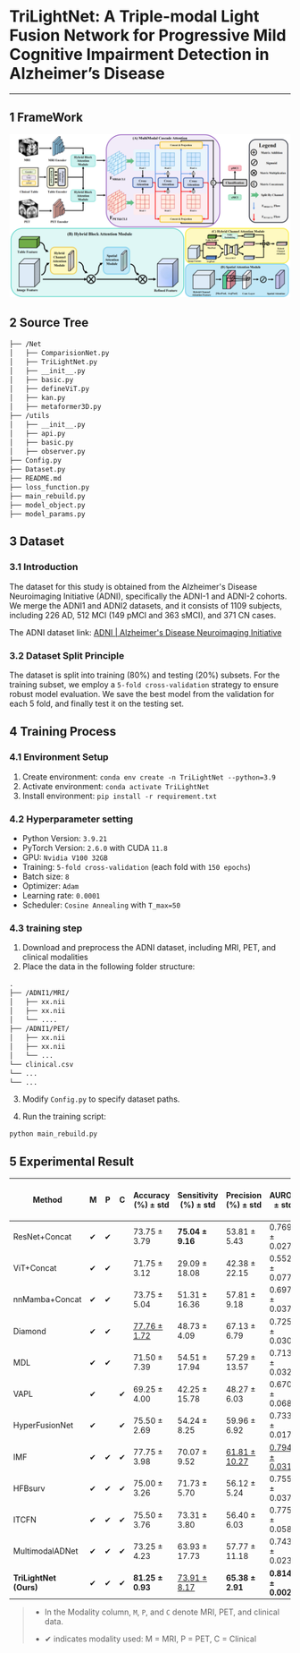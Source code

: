 # TriLightNet: A Triple-modal Light Fusion Network for Progressive Mild Cognitive Impairment Detection in Alzheimer’s Disease



-----



## 1 FrameWork



![iTriLightNet](assets/TriLightNet.png)

## 2 Source Tree

```
├── /Net
│   ├── ComparisionNet.py
│   ├── TriLightNet.py
│   ├── __init__.py
│   ├── basic.py
│   ├── defineViT.py
│   ├── kan.py
│   ├── metaformer3D.py
├── /utils
│   ├── __init__.py
│   ├── api.py
│   ├── basic.py
│   ├── observer.py
├── Config.py
├── Dataset.py
├── README.md
├── loss_function.py
├── main_rebuild.py
├── model_object.py
├── model_params.py
```

## 3 Dataset

### 3.1  Introduction

The dataset for this study is obtained from the Alzheimer's Disease Neuroimaging Initiative (ADNI), specifically the ADNI-1 and ADNI-2 cohorts. We merge the ADNI1 and ADNI2 datasets, and it consists of 1109 subjects, including 226 AD, 512 MCI (149 pMCI and 363 sMCI), and 371 CN cases. 

The ADNI dataset link: [ADNI | Alzheimer's Disease Neuroimaging Initiative](https://adni.loni.usc.edu/)

### 3.2 Dataset Split Principle

The dataset is split into training (80%) and testing (20%) subsets. For the training subset, we employ a `5-fold cross-validation` strategy to ensure robust model evaluation. We save the best model from the validation for each 5 fold, and finally test it on the testing set.

## 4 Training Process

### 4.1 Environment Setup

1. Create environment: `conda env create -n TriLightNet --python=3.9`
2. Activate environment: `conda activate TriLightNet`
3. Install environment: `pip install -r requirement.txt`

### 4.2 Hyperparameter setting

- Python Version: `3.9.21`
- PyTorch Version: `2.6.0` with CUDA `11.8`
- GPU: `Nvidia V100 32GB`
- Training: `5-fold cross-validation` (each fold with `150 epochs`)
- Batch size: `8`
- Optimizer: `Adam`
- Learning rate: `0.0001`
- Scheduler: `Cosine Annealing` with `T_max=50`

### 4.3 training step

1. Download and preprocess the ADNI dataset, including MRI, PET, and clinical modalities
2. Place the data in the following folder structure:

```
.
├── /ADNI1/MRI/
│   ├── xx.nii
│   ├── xx.nii
│   └── ....
├── /ADNI1/PET/
│   ├── xx.nii
│   ├── xx.nii
│   └── ...
└── clinical.csv
└── ...
└── ...

```

3. Modify `Config.py` to specify dataset paths.

4. Run the training script:

```shell
python main_rebuild.py
```

## 5 Experimental Result



| Method                 | M    | P    | C    | Accuracy (%) $\pm$  std  | Sensitivity (%) $\pm$  std | Precision (%) $\pm$  std  | AUROC $\pm$  std            | F1-Score (%) $\pm$  std  | Balanced Acc. (%) $\pm$  std | Params (M)    | FLOPs (G)     |
| ---------------------- | ---- | ---- | ---- | ------------------------ | -------------------------- | ------------------------- | --------------------------- | ------------------------ | ---------------------------- | ------------- | ------------- |
| ResNet+Concat          | ✔    | ✔    |      | 73.75 $\pm$ 3.79         | **75.04 $\pm$  9.16**      | 53.81 $\pm$  5.43         | 0.7699 $\pm$  0.0276        | 62.33 $\pm$  4.95        | 73.26 $\pm$  6.15            | 66.952        | 70.924        |
| ViT+Concat             | ✔    | ✔    |      | 71.75 $\pm$  3.12        | 29.09 $\pm$  18.08         | 42.38 $\pm$  22.15        | 0.5523 $\pm$  0.0777        | 33.23 $\pm$  18.82       | 59.12 $\pm$  6.03            | 20.853        | 20.853        |
| nnMamba+Concat         | ✔    | ✔    |      | 73.75 $\pm$  5.04        | 51.31 $\pm$  16.36         | 57.81 $\pm$  9.18         | 0.6978 $\pm$  0.0376        | 51.75 $\pm$  4.10        | 66.71 $\pm$  2.17            | 26.042        | 48.626        |
| Diamond                | ✔    | ✔    |      | <u>77.76 $\pm$  1.72</u> | 48.73 $\pm$  4.09          | 67.13 $\pm$  6.79         | 0.7257 $\pm$  0.0304        | 56.02 $\pm$  1.24        | 69.19 $\pm$  0.72            | 23.504        | 97.638        |
| MDL                    | ✔    | ✔    |      | 71.50 $\pm$  7.39        | 54.51 $\pm$  17.94         | 57.29 $\pm$  13.57        | 0.7130 $\pm$  0.0321        | 51.65 $\pm$  3.54        | 66.44 $\pm$  1.98            | <u>10.707</u> | <u>19.243</u> |
| VAPL                   | ✔    |      | ✔    | 69.25 $\pm$  4.00        | 42.25 $\pm$  15.78         | 48.27 $\pm$  6.03         | 0.6701 $\pm$  0.0680        | 42.92 $\pm$  10.81       | 61.46 $\pm$  5.26            | 63.504        | 40.350        |
| HyperFusionNet         | ✔    |      | ✔    | 75.50 $\pm$  2.69        | 54.24 $\pm$  8.25          | 59.96 $\pm$  6.92         | 0.7330 $\pm$  0.0175        | 56.05 $\pm$  2.76        | 69.20 $\pm$  1.50            | 15.402        | 47.750        |
| IMF                    | ✔    | ✔    | ✔    | 77.75 $\pm$  3.98        | 70.07 $\pm$  9.52          | <u>61.81 $\pm$  10.27</u> | <u>0.7946 $\pm$  0.0316</u> | <u>64.34 $\pm$  2.01</u> | <u>75.39 $\pm$  1.41</u>     | 67.843        | 70.925        |
| HFBsurv                | ✔    | ✔    | ✔    | 75.00 $\pm$  3.26        | 71.73 $\pm$  5.70          | 56.12 $\pm$  5.24         | 0.7552 $\pm$  0.0371        | 62.54 $\pm$  2.17        | 74.10 $\pm$  1.37            | 34.123        | 141.849       |
| ITCFN                  | ✔    | ✔    | ✔    | 75.50 $\pm$  3.76        | 73.31 $\pm$  3.80          | 56.40 $\pm$  6.03         | 0.7750 $\pm$  0.0580        | 63.58 $\pm$  4.44        | 74.87 $\pm$  3.23            | 71.305        | 71.098        |
| MultimodalADNet        | ✔    | ✔    | ✔    | 73.25 $\pm$  4.23        | 63.93 $\pm$  17.73         | 57.77 $\pm$  11.18        | 0.7434 $\pm$  0.0236        | 57.31 $\pm$  3.53        | 70.53 $\pm$  2.62            | **4.320**     | 20.307        |
| **TriLightNet (Ours)** | ✔    | ✔    | ✔    | **81.25 $\pm$  0.93**    | <u>73.91 $\pm$  8.17</u>   | **65.38 $\pm$  2.91**     | **0.8146 $\pm$  0.0029**    | **69.39 $\pm$  3.76**    | **79.06 $\pm$  2.85**        | 17.405        | **10.517**    |



> - In the Modality column, `M`, `P`, and `C` denote MRI, PET, and clinical data.
>
> - ✔ indicates modality used: M = MRI, P = PET, C = Clinical  



